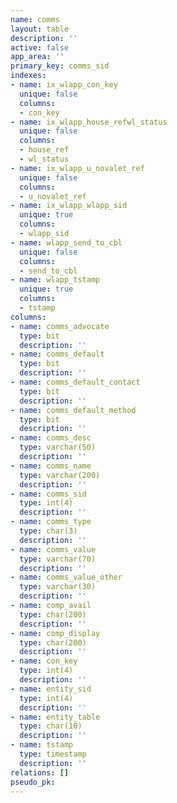 ```yaml
---
name: comms
layout: table
description: ''
active: false
app_area: ''
primary_key: comms_sid
indexes:
- name: ix_wlapp_con_key
  unique: false
  columns:
  - con_key
- name: ix_wlapp_house_refwl_status
  unique: false
  columns:
  - house_ref
  - wl_status
- name: ix_wlapp_u_novalet_ref
  unique: false
  columns:
  - u_novalet_ref
- name: ix_wlapp_wlapp_sid
  unique: true
  columns:
  - wlapp_sid
- name: wlapp_send_to_cbl
  unique: false
  columns:
  - send_to_cbl
- name: wlapp_tstamp
  unique: true
  columns:
  - tstamp
columns:
- name: comms_advocate
  type: bit
  description: ''
- name: comms_default
  type: bit
  description: ''
- name: comms_default_contact
  type: bit
  description: ''
- name: comms_default_method
  type: bit
  description: ''
- name: comms_desc
  type: varchar(50)
  description: ''
- name: comms_name
  type: varchar(200)
  description: ''
- name: comms_sid
  type: int(4)
  description: ''
- name: comms_type
  type: char(3)
  description: ''
- name: comms_value
  type: varchar(70)
  description: ''
- name: comms_value_other
  type: varchar(30)
  description: ''
- name: comp_avail
  type: char(200)
  description: ''
- name: comp_display
  type: char(200)
  description: ''
- name: con_key
  type: int(4)
  description: ''
- name: entity_sid
  type: int(4)
  description: ''
- name: entity_table
  type: char(10)
  description: ''
- name: tstamp
  type: timestamp
  description: ''
relations: []
pseudo_pk: 
---
```


